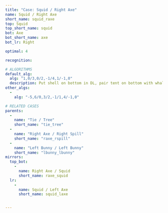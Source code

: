 ```yaml
---
title: "Case: Squid / Right Axe"
name: Squid / Right Axe
short_name: squid_raxe
top: Squid
top_short_name: squid
bot: Axe
bot_short_name: axe
bot_lr: Right

optimal: 4

recognition:

# ALGORITHMS
default_alg:
  alg: "1,0/3,0/2,-1/4,1/-1,0"
  description: Put shell on bottom in DL, pair tent on bottom with whale on top to form good tie/tree.
other_algs:
  -
    alg: "-5,6/0,3/2,-1/1,4/-1,0"

# RELATED CASES
parents:
  -
    name: "Tie / Tree"
    short_name: "tie_tree"
  -
    name: "Right Axe / Right Spill"
    short_name: "raxe_rspill"
  -
    name: "Left Bunny / Left Bunny"
    short_name: "lbunny_lbunny"
mirrors:
  top_bot:
    -
      name: Right Axe / Squid
      short_name: raxe_squid
  lr:
    -
      name: Squid / Left Axe
      short_name: squid_laxe


---
```


